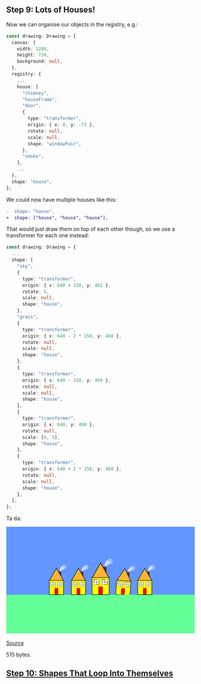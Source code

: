 ## Step 9: Lots of Houses!

Now we can organise our objects in the registry, e.g.:

```ts
const drawing: Drawing = {
  canvas: {
    width: 1280,
    height: 720,
    background: null,
  },
  registry: {
    ...
    house: [
      "chimney",
      "houseFrame",
      "door",
      {
        type: "transformer",
        origin: { x: 0, y: -73 },
        rotate: null,
        scale: null,
        shape: "windowPair",
      },
      "smoke",
    ],
    ...
  },
  shape: "house",
};
```

We could now have multiple houses like this:

```diff
-  shape: "house",
+  shape: ["house", "house", "house"],
```

That would just draw them on top of each other though, so we use a transformer
for each one instead:

```ts
const drawing: Drawing = {
  ...
  shape: [
    "sky",
    {
      type: "transformer",
      origin: { x: 640 + 150, y: 462 },
      rotate: 5,
      scale: null,
      shape: "house",
    },
    "grass",
    {
      type: "transformer",
      origin: { x: 640 - 2 * 150, y: 460 },
      rotate: null,
      scale: null,
      shape: "house",
    },
    {
      type: "transformer",
      origin: { x: 640 - 150, y: 460 },
      rotate: null,
      scale: null,
      shape: "house",
    },
    {
      type: "transformer",
      origin: { x: 640, y: 460 },
      rotate: null,
      scale: [6, 5],
      shape: "house",
    },
    {
      type: "transformer",
      origin: { x: 640 + 2 * 150, y: 460 },
      rotate: null,
      scale: null,
      shape: "house",
    },
  ],
};
```

Ta da:

![Drawing](./drawing.png)

[Source](./step09.ts)

515 bytes.

## [Step 10: Shapes That Loop Into Themselves](../step10/README.md)
